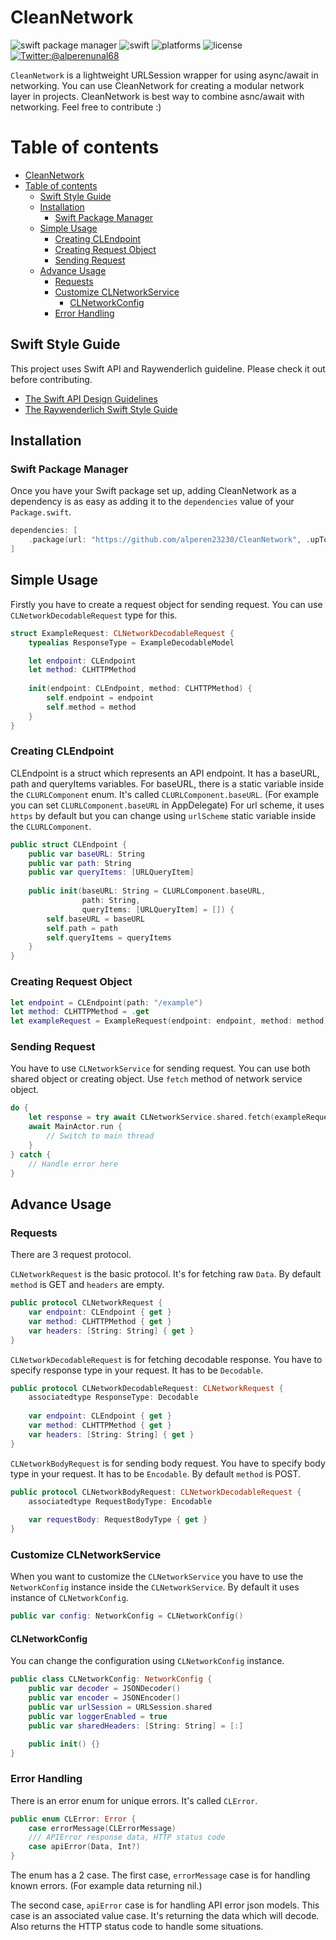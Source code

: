 # CleanNetwork

![swift package manager](https://img.shields.io/badge/swift%20package%20manager-compatible-brightgreen)
![swift](https://img.shields.io/badge/swift-5.5-orange?logo=swift)
![platforms](https://img.shields.io/badge/platforms-macOS--10.15_iOS--13_tvOS--13_watchOS--6-yellowgreen)
![license](https://img.shields.io/badge/license-MIT-green)
[![Twitter:@alperenunal68](https://img.shields.io/badge/twitter-@alperenunal68-blue.svg?style=flat)](https://twitter.com/alperenunal68)

`CleanNetwork` is a lightweight URLSession wrapper for using async/await in networking. You can use CleanNetwork for creating a modular network layer in projects. CleanNetwork is best way to combine asnc/await with networking. Feel free to contribute :)

# Table of contents

- [CleanNetwork](#cleannetwork)
- [Table of contents](#table-of-contents)
  - [Swift Style Guide](#swift-style-guide)
  - [Installation](#installation)
    - [Swift Package Manager](#swift-package-manager)
  - [Simple Usage](#simple-usage)
    - [Creating CLEndpoint](#creating-clendpoint)
    - [Creating Request Object](#creating-request-object)
    - [Sending Request](#sending-request)
  - [Advance Usage](#advance-usage)
    - [Requests](#requests)
    - [Customize CLNetworkService](#customize-clnetworkservice)
      - [CLNetworkConfig](#clnetworkconfig)
    - [Error Handling](#error-handling)

## Swift Style Guide
This project uses Swift API and Raywenderlich guideline. Please check it out before contributing.

* [The Swift API Design Guidelines](https://swift.org/documentation/api-design-guidelines)
* [The Raywenderlich Swift Style Guide](https://github.com/raywenderlich/swift-style-guide)

## Installation
### Swift Package Manager

Once you have your Swift package set up, adding CleanNetwork as a dependency is as easy as adding it to the `dependencies` value of your `Package.swift`.

```swift
dependencies: [
    .package(url: "https://github.com/alperen23230/CleanNetwork", .upToNextMajor(from: "1.0.0"))
]
```

## Simple Usage
Firstly you have to create a request object for sending request. You can use `CLNetworkDecodableRequest` type for this.

```swift
struct ExampleRequest: CLNetworkDecodableRequest {
    typealias ResponseType = ExampleDecodableModel

    let endpoint: CLEndpoint
    let method: CLHTTPMethod
    
    init(endpoint: CLEndpoint, method: CLHTTPMethod) {
        self.endpoint = endpoint
        self.method = method
    }
}
```
### Creating CLEndpoint
CLEndpoint is a struct which represents an API endpoint. It has a baseURL, path and queryItems variables. For baseURL, there is a static variable inside the `CLURLComponent` enum. It's called `CLURLComponent.baseURL`. (For example you can set `CLURLComponent.baseURL` in AppDelegate) For url scheme, it uses `https` by default but you can change using `urlScheme` static variable inside the `CLURLComponent`.

```swift
public struct CLEndpoint {
    public var baseURL: String
    public var path: String
    public var queryItems: [URLQueryItem]
    
    public init(baseURL: String = CLURLComponent.baseURL,
                path: String,
                queryItems: [URLQueryItem] = []) {
        self.baseURL = baseURL
        self.path = path
        self.queryItems = queryItems
    }
}
```

### Creating Request Object
```swift
let endpoint = CLEndpoint(path: "/example")
let method: CLHTTPMethod = .get
let exampleRequest = ExampleRequest(endpoint: endpoint, method: method) 
```

### Sending Request
You have to use `CLNetworkService` for sending request. You can use both shared object or creating object. Use `fetch` method of network service object.

```swift
do {
    let response = try await CLNetworkService.shared.fetch(exampleRequest)
    await MainActor.run {
        // Switch to main thread
    }
} catch {
    // Handle error here
}
```

## Advance Usage
### Requests
There are 3 request protocol. 

`CLNetworkRequest` is the basic protocol. It's for fetching raw `Data`. By default `method` is GET and `headers` are empty.

```swift
public protocol CLNetworkRequest {
    var endpoint: CLEndpoint { get }
    var method: CLHTTPMethod { get }
    var headers: [String: String] { get }
}
```

`CLNetworkDecodableRequest` is for fetching decodable response. You have to specify response type in your request. It has to be `Decodable`.

```swift
public protocol CLNetworkDecodableRequest: CLNetworkRequest {
    associatedtype ResponseType: Decodable
    
    var endpoint: CLEndpoint { get }
    var method: CLHTTPMethod { get }
    var headers: [String: String] { get }
}
```

`CLNetworkBodyRequest` is for sending body request. You have to specify body type in your request. It has to be `Encodable`. By default `method` is POST.

```swift
public protocol CLNetworkBodyRequest: CLNetworkDecodableRequest {
    associatedtype RequestBodyType: Encodable
    
    var requestBody: RequestBodyType { get }
}
```
### Customize CLNetworkService

When you want to customize the `CLNetworkService` you have to use the `NetworkConfig` instance inside the `CLNetworkService`. By default it uses instance of `CLNetworkConfig`.

```swift
public var config: NetworkConfig = CLNetworkConfig()
```

#### CLNetworkConfig
You can change the configuration using `CLNetworkConfig` instance.

```swift
public class CLNetworkConfig: NetworkConfig {
    public var decoder = JSONDecoder()
    public var encoder = JSONEncoder()
    public var urlSession = URLSession.shared
    public var loggerEnabled = true
    public var sharedHeaders: [String: String] = [:]

    public init() {}
}
```

### Error Handling
There is an error enum for unique errors. It's called `CLError`. 

```swift
public enum CLError: Error {
    case errorMessage(CLErrorMessage)
    /// APIError response data, HTTP status code
    case apiError(Data, Int?)
}
```
The enum has a 2 case. The first case, `errorMessage` case is for handling known errors. (For example data returning nil.)

The second case, `apiError` case is for handling API error json models. This case is an associated value case. It's returning the data which will decode. Also returns the HTTP status code to handle some situations.
